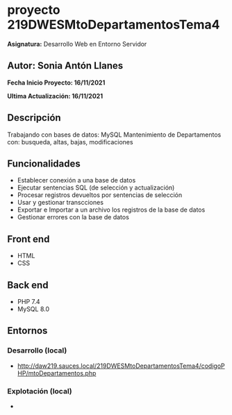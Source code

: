 # proyecto 219DWESMtoDepartamentosTema4

**Asignatura:** Desarrollo Web en Entorno Servidor

## Autor: Sonia Antón Llanes

**Fecha Inicio Proyecto: 16/11/2021**

**Ultima Actualización: 16/11/2021**

## Descripción 
Trabajando con bases de datos: MySQL
Mantenimiento de Departamentos con: busqueda, altas, bajas, modificaciones

## Funcionalidades
- Establecer conexión a una base de datos
- Ejecutar sentencias SQL (de selección y actualización)
- Procesar registros devueltos por sentencias de selección
- Usar y gestionar transcciones
- Exportar e Importar a un archivo los registros de la base de datos
- Gestionar errores con la base de datos

## Front end
- HTML
- CSS

## Back end
- PHP 7.4
- MySQL 8.0

## Entornos
### Desarrollo (local)
-  http://daw219.sauces.local/219DWESMtoDepartamentosTema4/codigoPHP/mtoDepartamentos.php
### Explotación (local)
-  
